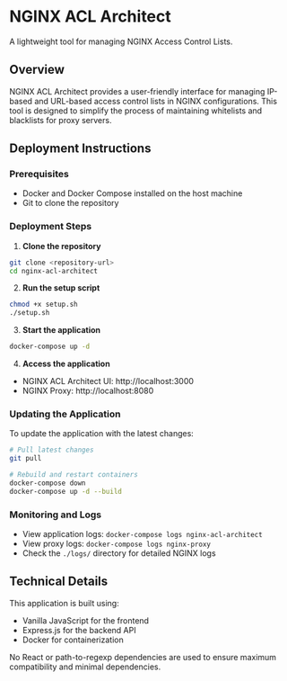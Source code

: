 
# NGINX ACL Architect

A lightweight tool for managing NGINX Access Control Lists.

## Overview

NGINX ACL Architect provides a user-friendly interface for managing IP-based and URL-based access control lists in NGINX configurations. This tool is designed to simplify the process of maintaining whitelists and blacklists for proxy servers.

## Deployment Instructions

### Prerequisites
- Docker and Docker Compose installed on the host machine
- Git to clone the repository

### Deployment Steps

1. **Clone the repository**
```bash
git clone <repository-url>
cd nginx-acl-architect
```

2. **Run the setup script**
```bash
chmod +x setup.sh
./setup.sh
```

3. **Start the application**
```bash
docker-compose up -d
```

4. **Access the application**
- NGINX ACL Architect UI: http://localhost:3000
- NGINX Proxy: http://localhost:8080

### Updating the Application

To update the application with the latest changes:

```bash
# Pull latest changes
git pull

# Rebuild and restart containers
docker-compose down
docker-compose up -d --build
```

### Monitoring and Logs

- View application logs: `docker-compose logs nginx-acl-architect`
- View proxy logs: `docker-compose logs nginx-proxy`
- Check the `./logs/` directory for detailed NGINX logs

## Technical Details

This application is built using:
- Vanilla JavaScript for the frontend
- Express.js for the backend API
- Docker for containerization

No React or path-to-regexp dependencies are used to ensure maximum compatibility and minimal dependencies.
